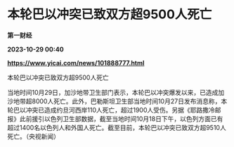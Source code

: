 # 本轮巴以冲突已致双方超9500人死亡
**第一财经**

**2023-10-29 00:40**

**https://www.yicai.com/news/101888777.html**

本轮巴以冲突已致双方超9500人死亡

当地时间10月29日，加沙地带卫生部门表示，本轮巴以冲突爆发以来，已造成加沙地带超8000人死亡。此外，巴勒斯坦卫生部当地时间10月27日发布消息称，本轮巴以冲突已造成约旦河西岸110人死亡，超过1900人受伤。另据《耶路撒冷邮报》此前援引以色列卫生部数据，截至当地时间10月18日下午，以色列方面已有超过1400名以色列人和外国人死亡。截至目前，本轮巴以冲突已致双方超9510人死亡。（央视新闻）